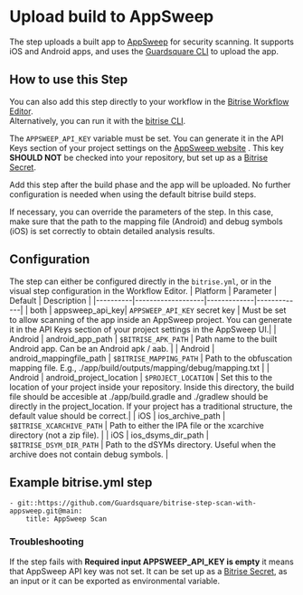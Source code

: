 # Upload build to AppSweep

The step uploads a built app to [AppSweep](https://appsweep.guardsquare.com) for security scanning. It supports iOS and Android apps, and uses the [Guardsquare CLI](https://appsweep.guardsquare.com/docs/ci/guardsquare-cli) to upload the app.

## How to use this Step

You can also add this step directly to your workflow in the [Bitrise Workflow Editor](https://devcenter.bitrise.io/steps-and-workflows/steps-and-workflows-index/).  
Alternatively, you can run it with the [bitrise CLI](https://github.com/bitrise-io/bitrise).

The `APPSWEEP_API_KEY` variable must be set. You can generate it in the API Keys section of your project settings on the [AppSweep website](https://appsweep.guardsquare.com/) . This key **SHOULD NOT** be checked into your repository, but set up as a [Bitrise Secret](https://devcenter.bitrise.io/en/builds/secrets.html).

Add this step after the build phase and the app will be uploaded. No further configuration is needed when using the default bitrise build steps. 

If necessary, you can override the parameters of the step. In this case, make sure that the path to the mapping file (Android) and debug symbols (iOS) is set correctly to obtain detailed analysis results.

## Configuration

The step can either be configured directly in the `bitrise.yml`, or in the visual step configuration in the Workflow Editor.
| Platform | Parameter         | Default     | Description |
|----------|-------------------|-------------|-------------|
| both | appsweep_api_key| `APPSWEEP_API_KEY` secret key | Must be set to allow scanning of the app inside an AppSweep project. You can generate it in the API Keys section of your project settings in the AppSweep UI.| 
| Android | android_app_path | `$BITRISE_APK_PATH` | Path name to the built Android app. Can be an Android apk / aab. |
| Android | android_mappingfile_path | `$BITRISE_MAPPING_PATH` | Path to the obfuscation mapping file. E.g., ./app/build/outputs/mapping/debug/mapping.txt |
| Android | android_project_location | `$PROJECT_LOCATION` | Set this to the location of your project inside your repository. Inside this directory, the build file should be accesible at ./app/build.gradle and ./gradlew should be directly in the project_location. If your project has a traditional structure, the default value should be correct.|
| iOS | ios_archive_path | `$BITRISE_XCARCHIVE_PATH` | Path to either the IPA file or the xcarchive directory (not a zip file). |
| iOS | ios_dsyms_dir_path | `$BITRISE_DSYM_DIR_PATH` | Path to the dSYMs directory. Useful when the archive does not contain debug symbols. |

## Example bitrise.yml step

```
- git::https://github.com/Guardsquare/bitrise-step-scan-with-appsweep.git@main:
    title: AppSweep Scan
```

### Troubleshooting 

If the step fails with **Required input APPSWEEP_API_KEY is empty** it means that AppSweep API key was not set. It can be set up as a [Bitrise Secret](https://devcenter.bitrise.io/en/builds/secrets.html), as an input or it can be exported as environmental variable. 
